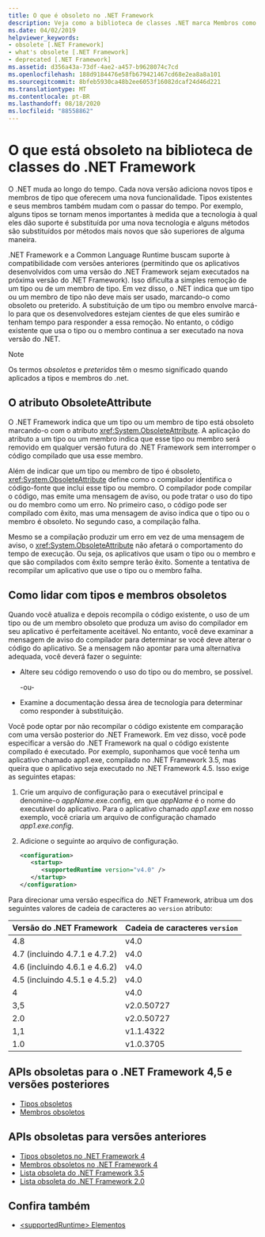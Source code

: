 ```yaml
---
title: O que é obsoleto no .NET Framework
description: Veja como a biblioteca de classes .NET marca Membros como obsoletos. Entenda o atributo ObsoleteAttribute, como lidar com tipos e membros obsoletos e muito mais.
ms.date: 04/02/2019
helpviewer_keywords:
- obsolete [.NET Framework]
- what's obsolete [.NET Framework]
- deprecated [.NET Framework]
ms.assetid: d356a43a-73df-4ae2-a457-b9628074c7cd
ms.openlocfilehash: 188d9184476e58fb679421467cd68e2ea8a8a101
ms.sourcegitcommit: 8bfeb5930ca48b2ee6053f16082dcaf24d46d221
ms.translationtype: MT
ms.contentlocale: pt-BR
ms.lasthandoff: 08/18/2020
ms.locfileid: "88558862"
---
```

# <a name="whats-obsolete-in-the-net-framework-class-library"></a>O que está obsoleto na biblioteca de classes do .NET Framework

O .NET muda ao longo do tempo. Cada nova versão adiciona novos tipos e membros de tipo que oferecem uma nova funcionalidade. Tipos existentes e seus membros também mudam com o passar do tempo. Por exemplo, alguns tipos se tornam menos importantes à medida que a tecnologia à qual eles dão suporte é substituída por uma nova tecnologia e alguns métodos são substituídos por métodos mais novos que são superiores de alguma maneira.

.NET Framework e a Common Language Runtime buscam suporte à compatibilidade com versões anteriores (permitindo que os aplicativos desenvolvidos com uma versão do .NET Framework sejam executados na próxima versão do .NET Framework). Isso dificulta a simples remoção de um tipo ou de um membro de tipo. Em vez disso, o .NET indica que um tipo ou um membro de tipo não deve mais ser usado, marcando-o como obsoleto ou preterido. A substituição de um tipo ou membro envolve marcá-lo para que os desenvolvedores estejam cientes de que eles sumirão e tenham tempo para responder a essa remoção. No entanto, o código existente que usa o tipo ou o membro continua a ser executado na nova versão do .NET.

> [!NOTE]
> Os termos *obsoletos* e *preteridos* têm o mesmo significado quando aplicados a tipos e membros do .net.

## <a name="the-obsoleteattribute-attribute"></a>O atributo ObsoleteAttribute

O .NET Framework indica que um tipo ou um membro de tipo está obsoleto marcando-o com o atributo <xref:System.ObsoleteAttribute>. A aplicação do atributo a um tipo ou um membro indica que esse tipo ou membro será removido em qualquer versão futura do .NET Framework sem interromper o código compilado que usa esse membro.

Além de indicar que um tipo ou membro de tipo é obsoleto, <xref:System.ObsoleteAttribute> define como o compilador identifica o código-fonte que inclui esse tipo ou membro. O compilador pode compilar o código, mas emite uma mensagem de aviso, ou pode tratar o uso do tipo ou do membro como um erro. No primeiro caso, o código pode ser compilado com êxito, mas uma mensagem de aviso indica que o tipo ou o membro é obsoleto. No segundo caso, a compilação falha.

Mesmo se a compilação produzir um erro em vez de uma mensagem de aviso, o <xref:System.ObsoleteAttribute> não afetará o comportamento do tempo de execução. Ou seja, os aplicativos que usam o tipo ou o membro e que são compilados com êxito sempre terão êxito. Somente a tentativa de recompilar um aplicativo que use o tipo ou o membro falha.

## <a name="how-to-handle-obsolete-types-and-members"></a>Como lidar com tipos e membros obsoletos

Quando você atualiza e depois recompila o código existente, o uso de um tipo ou de um membro obsoleto que produza um aviso do compilador em seu aplicativo é perfeitamente aceitável. No entanto, você deve examinar a mensagem de aviso do compilador para determinar se você deve alterar o código do aplicativo. Se a mensagem não apontar para uma alternativa adequada, você deverá fazer o seguinte:

- Altere seu código removendo o uso do tipo ou do membro, se possível.

     -ou-

- Examine a documentação dessa área de tecnologia para determinar como responder à substituição.

Você pode optar por não recompilar o código existente em comparação com uma versão posterior do .NET Framework. Em vez disso, você pode especificar a versão do .NET Framework na qual o código existente compilado é executado. Por exemplo, suponhamos que você tenha um aplicativo chamado app1.exe, compilado no .NET Framework 3.5, mas queira que o aplicativo seja executado no .NET Framework 4.5. Isso exige as seguintes etapas:

1. Crie um arquivo de configuração para o executável principal e denomine-o *appName*.exe.config, em que *appName* é o nome do executável do aplicativo. Para o aplicativo chamado *app1.exe* em nosso exemplo, você criaria um arquivo de configuração chamado *app1.exe.config*.

2. Adicione o seguinte ao arquivo de configuração.

    ```xml
    <configuration>
       <startup>
          <supportedRuntime version="v4.0" />
       </startup>
    </configuration>
    ```

Para direcionar uma versão específica do .NET Framework, atribua um dos seguintes valores de cadeia de caracteres ao `version` atributo:

|Versão do .NET Framework|Cadeia de caracteres `version`|
|-|-|
|4.8|v4.0|
|4.7 (incluindo 4.7.1 e 4.7.2)|v4.0|
|4.6 (incluindo 4.6.1 e 4.6.2)|v4.0|
|4.5 (incluindo 4.5.1 e 4.5.2)|v4.0|
|4|v4.0|
|3,5|v2.0.50727|
|2.0|v2.0.50727|
|1,1|v1.1.4322|
|1.0|v1.0.3705|

## <a name="obsolete-apis-for-net-framework-45-and-later-versions"></a>APIs obsoletas para o .NET Framework 4,5 e versões posteriores

- [Tipos obsoletos](obsolete-types.md)
- [Membros obsoletos](obsolete-members.md)

## <a name="obsolete-apis-for-previous-versions"></a>APIs obsoletas para versões anteriores

- [Tipos obsoletos no .NET Framework 4](https://docs.microsoft.com/previous-versions/dotnet/netframework-4.0/ee461503(v=vs.100))
- [Membros obsoletos no .NET Framework 4](https://docs.microsoft.com/previous-versions/dotnet/netframework-4.0/ee471421(v=vs.100))
- [Lista obsoleta do .NET Framework 3.5](https://docs.microsoft.com/previous-versions/cc835481(v=msdn.10))
- [Lista obsoleta do .NET Framework 2.0](https://docs.microsoft.com/previous-versions/aa497286(v=msdn.10))

## <a name="see-also"></a>Confira também

- [\<supportedRuntime> Elementos](../configure-apps/file-schema/startup/supportedruntime-element.md)
